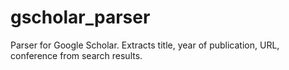# gscholar_parser
Parser for Google Scholar.
Extracts title, year of publication, URL, conference from search results.

